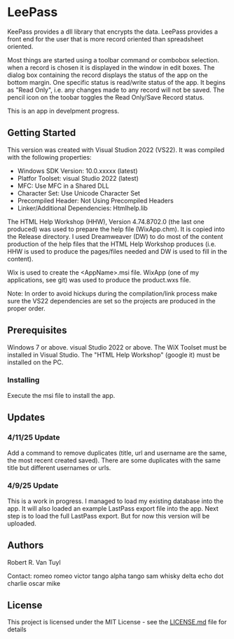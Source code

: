 # LeePass

KeePass provides a dll library that encrypts the data.  LeePass provides a front end for the user
that is more record oriented than spreadsheet oriented.

Most things are started using a toolbar command or combobox selection.  when a record is chosen it is
displayed in the window in edit boxes.  The dialog box containing the record displays the status
of the app on the bottom margin.  One specific status is read/write status of the app.  It begins
as "Read Only", i.e. any changes made to any record will not be saved.  The pencil icon on the
toobar toggles the Read Only/Save Record status.

This is an app in develpment progress.

## Getting Started

This version was created with Visual Studion 2022 (VS22).  It was compiled with the following properties:
  - Windows SDK Version: 10.0.xxxxx (latest)
  - Platfor Toolset: visual Studio 2022 (latest)
  - MFC: Use MFC in a Shared DLL
  - Character Set:  Use Unicode Character Set
  - Precompiled Header:  Not Using Precompiled Headers
  - Linker/Additional Dependencies:  Htmlhelp.lib

The HTML Help Workshop (HHW), Version 4.74.8702.0 (the last one produced) was used to prepare the help
file (WixApp.chm).  It is
copied into the Release directory.  I used Dreamweaver (DW) to do most of the content production of the
help files that the HTML Help Workshop produces (i.e. HHW is used to produce the pages/files needed
and DW is used to fill in the content).

Wix is used to create the &lt;AppName&gt;.msi file.  WixApp (one of my applications, see git) was used
to produce the product.wxs file.

Note:  In order to avoid hickups during the compilation/link process make sure the VS22 dependencies are
set so the projects are produced in the proper order.

## Prerequisites

Windows 7 or above.  visual Studio 2022 or above.  The WiX Toolset must be installed in Visual Studio.
The "HTML Help Workshop" (google it) must be installed on the PC.

### Installing

Execute the msi file to install the app.

## Updates

### 4/11/25 Update

Add a command to remove duplicates (title, url and username are the same, the most recent created
saved).  There are some duplicates with the same title but different usernames or urls.

### 4/9/25 Update

This is a work in progress.  I managed to load my existing database into the app.  It will also
loaded an example LastPass export file into the app.  Next step is to load the full LastPass
export.  But for now this version will be uploaded.

## Authors

Robert R. Van Tuyl

Contact:  romeo romeo victor tango alpha tango sam whisky delta echo dot charlie oscar mike

## License

This project is licensed under the MIT License - see the [LICENSE.md](LICENSE.md) file for details


